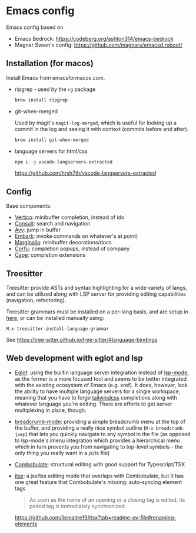# Emacs config

Emacs config based on
- Emacs Bedrock: https://codeberg.org/ashton314/emacs-bedrock
- Magnar Sveen's config: https://github.com/magnars/emacsd.reboot/

## Installation (for macos)

Install Emacs from emacsformacos.com.

- ripgrep - used by the `rg` package

  ```sh
  brew install ripgrep
  ```

- git-when-merged

  Used by magit's `magit-log-merged`, which is useful for looking up a
  commit in the log and seeing it with context (commits before and
  after).

  ```sh
  brew install git-when-merged
  ```

- language servers for html/css

  ```sh
  npm i -g vscode-langservers-extracted
  ```
  
  https://github.com/hrsh7th/vscode-langservers-extracted

## Config

Base components:
- [Vertico](https://github.com/minad/vertico): minibuffer completion, instead of ido
- [Consult](https://github.com/minad/consult): search and navigation
- [Avy](https://github.com/abo-abo/avy): jump in buffer
- [Embark](https://github.com/oantolin/embark): invoke commands on whatever's at point)
- [Marginalia](https://github.com/minad/marginalia): minibuffer decorations/docs
- [Corfu](https://github.com/minad/corfu): completion popups, instead of company
- [Cape](https://github.com/minad/cape): completion extensions

## Treesitter

Treesitter provide ASTs and syntax highlighting for a wide variety of
langs, and can be utilized along with LSP server for providing editing
capabilities (navigation, refactoring).

Treesitter grammars must be installed on a per-lang basis, and are
setup in [here](./settings/setup-treesitter), or can be installed manually using:

```
M-x treesitter-install-language-grammar
```

See https://tree-sitter.github.io/tree-sitter/#language-bindings

## Web development with eglot and lsp

- [Eglot](https://www.gnu.org/software/emacs/manual/html_mono/eglot.html): using the builtin language server integration instead of [lsp-mode](https://emacs-lsp.github.io/lsp-mode/), as the former is a more focused tool and seems to be better integrated with the existing ecosystem of Emacs (e.g. xref). It does, however, lack the ability to have multiple language servers for a single workspace, meaning that you have to forgo [tailwindcss](https://tailwindcss.com/) completions along with whatever language you're editing. There are efforts to get server multiplexing in place, though.
- [breadcrumb-mode](https://github.com/joaotavora/breadcrumb): providing a simple breadcrumb menu at the top of the buffer, and providing a really nice symbol outline (`M-x breadcrumb-jump`) that lets you quickly navigate to any symbol in the file (as opposed to lsp-mode's imenu integration which provides a hierarchical menu which in turn prevents you from navigating to top-level symbols - the only thing you really want in a js/ts file)
- [Combobulate](https://github.com/mickeynp/combobulate): structural editing with good support for Typescript/TSX
- [jtsx](https://github.com/llemaitre19/jtsx): a jsx/tsx editing mode that overlaps with Combobulate, but it has one great feature that Combobulate's missing: auto-syncing element tags

  > As soon as the name of an opening or a closing tag is edited, its paired tag is immediately synchronized.
  
  https://github.com/llemaitre19/jtsx?tab=readme-ov-file#renaming-elements

